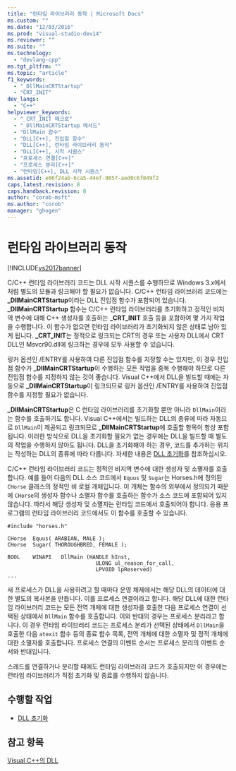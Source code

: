 ```yaml
---
title: "런타임 라이브러리 동작 | Microsoft Docs"
ms.custom: ""
ms.date: "12/03/2016"
ms.prod: "visual-studio-dev14"
ms.reviewer: ""
ms.suite: ""
ms.technology: 
  - "devlang-cpp"
ms.tgt_pltfrm: ""
ms.topic: "article"
f1_keywords: 
  - "_DllMainCRTStartup"
  - "CRT_INIT"
dev_langs: 
  - "C++"
helpviewer_keywords: 
  - "_CRT_INIT 매크로"
  - "_DllMainCRTStartup 메서드"
  - "DllMain 함수"
  - "DLL[C++], 진입점 함수"
  - "DLL[C++], 런타임 라이브러리 동작"
  - "DLL[C++], 시작 시퀀스"
  - "프로세스 연결[C++]"
  - "프로세스 분리[C++]"
  - "런타임[C++], DLL 시작 시퀀스"
ms.assetid: e06f24ab-6ca5-44ef-9857-aed0c6f049f2
caps.latest.revision: 8
caps.handback.revision: 8
author: "corob-msft"
ms.author: "corob"
manager: "ghogen"
---
```

# 런타임 라이브러리 동작
[!INCLUDE[vs2017banner](../assembler/inline/includes/vs2017banner.md)]

C\/C\+\+ 런타임 라이브러리 코드는 DLL 시작 시퀀스를 수행하므로 Windows 3.x에서처럼 별도의 모듈과 링크해야 할 필요가 없습니다.  C\/C\+\+ 런타임 라이브러리 코드에는 **\_DllMainCRTStartup**이라는 DLL 진입점 함수가 포함되어 있습니다.  **\_DllMainCRTStartup** 함수는 C\/C\+\+ 런타임 라이브러리를 초기화하고 정적인 비지역 변수에 대해 C\+\+ 생성자를 호출하는 **\_CRT\_INIT** 호출 등을 포함하여 몇 가지 작업을 수행합니다.  이 함수가 없으면 런타임 라이브러리가 초기화되지 않은 상태로 남아 있게 됩니다.  **\_CRT\_INIT**는 정적으로 링크되는 CRT의 경우 또는 사용자 DLL에서 CRT DLL인 Msvcr90.dll에 링크하는 경우에 모두 사용할 수 있습니다.  
  
 링커 옵션인 \/ENTRY를 사용하여 다른 진입점 함수를 지정할 수는 있지만, 이 경우 진입점 함수가 **\_DllMainCRTStartup**이 수행하는 모든 작업을 중복 수행해야 하므로 다른 진입점 함수를 지정하지 않는 것이 좋습니다.  Visual C\+\+에서 DLL을 빌드할 때에는 자동으로 **\_DllMainCRTStartup**이 링크되므로 링커 옵션인 \/ENTRY를 사용하여 진입점 함수를 지정할 필요가 없습니다.  
  
 **\_DllMainCRTStartup**은 C 런타임 라이브러리를 초기화할 뿐만 아니라 `DllMain`이라는 함수를 호출하기도 합니다.  Visual C\+\+에서는 빌드하는 DLL의 종류에 따라 자동으로 `DllMain`이 제공되고 링크되므로 **\_DllMainCRTStartup**에 호출할 항목이 항상 포함됩니다.  이러한 방식으로 DLL을 초기화할 필요가 없는 경우에는 DLL을 빌드할 때 별도의 작업을 수행하지 않아도 됩니다.  DLL을 초기화해야 하는 경우, 코드를 추가하는 위치는 작성하는 DLL의 종류에 따라 다릅니다.  자세한 내용은 [DLL 초기화](../build/initializing-a-dll.md)를 참조하십시오.  
  
 C\/C\+\+ 런타임 라이브러리 코드는 정적인 비지역 변수에 대한 생성자 및 소멸자를 호출합니다.  예를 들어 다음의 DLL 소스 코드에서 `Equus` 및 `Sugar`는 Horses.h에 정의된 `CHorse` 클래스의 정적인 비 로컬 개체입니다.  이 개체는 함수의 외부에서 정의되기 때문에 `CHorse`의 생성자 함수나 소멸자 함수를 호출하는 함수가 소스 코드에 포함되어 있지 않습니다.  따라서 해당 생성자 및 소멸자는 런타임 코드에서 호출되어야 합니다.  응용 프로그램의 런타임 라이브러리 코드에서도 이 함수를 호출할 수 있습니다.  
  
```  
#include "horses.h"  
  
CHorse  Equus( ARABIAN, MALE );  
CHorse  Sugar( THOROUGHBRED, FEMALE );  
  
BOOL    WINAPI   DllMain (HANDLE hInst,   
                            ULONG ul_reason_for_call,  
                            LPVOID lpReserved)  
...  
```  
  
 새 프로세스가 DLL을 사용하려고 할 때마다 운영 체제에서는 해당 DLL의 데이터에 대한 별도의 복사본을 만듭니다. 이를 프로세스 연결이라고 합니다.  해당 DLL에 대한 런타임 라이브러리 코드는 모든 전역 개체에 대한 생성자를 호출한 다음 프로세스 연결이 선택된 상태에서 `DllMain` 함수를 호출합니다.  이와 반대의 경우는 프로세스 분리라고 합니다. 이 경우 런타임 라이브러리 코드는 프로세스 분리가 선택된 상태에서 `DllMain`을 호출한 다음 `atexit` 함수 등의 종료 함수 목록, 전역 개체에 대한 소멸자 및 정적 개체에 대한 소멸자를 호출합니다.  프로세스 연결의 이벤트 순서는 프로세스 분리의 이벤트 순서와 반대입니다.  
  
 스레드를 연결하거나 분리할 때에도 런타임 라이브러리 코드가 호출되지만 이 경우에는 런타임 라이브러리가 직접 초기화 및 종료를 수행하지 않습니다.  
  
## 수행할 작업  
  
-   [DLL 초기화](../build/initializing-a-dll.md)  
  
## 참고 항목  
 [Visual C\+\+의 DLL](../build/dlls-in-visual-cpp.md)